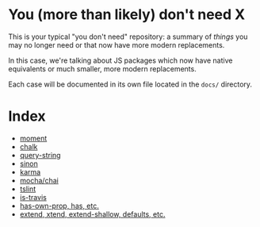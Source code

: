 # You (more than likely) don't need X

This is your typical "you don't need" repository: a summary of _things_ you
may no longer need or that now have more modern replacements.

In this case, we're talking about JS packages which now have native
equivalents or much smaller, more modern replacements.

Each case will be documented in its own file located in the `docs/` directory.

# Index

- [moment](docs/moment.md)
- [chalk](docs/chalk.md)
- [query-string](docs/query-string.md)
- [sinon](docs/sinon.md)
- [karma](docs/karma.md)
- [mocha/chai](docs/mocha-chai.md)
- [tslint](docs/tslint.md)
- [is-travis](docs/is-travis.md)
- [has-own-prop, has, etc.](docs/has-own-prop.md)
- [extend, xtend, extend-shallow, defaults, etc.](docs/extend.md)
